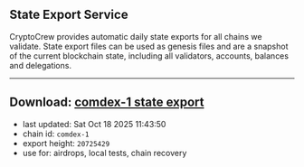 ## State Export Service
CryptoCrew provides automatic daily state exports for all chains we validate. State export files can be used as genesis files and are a snapshot of the current blockchain state, including all validators, accounts, balances and delegations.

---
**Download: [comdex-1 state export](https://dl-eu2.ccvalidators.com/SERVICE/comdex/comdex-1_export_20725429.json)**
---

- last updated: Sat Oct 18 2025 11:43:50
- chain id: `comdex-1`
- export height: `20725429`
- use for: airdrops, local tests, chain recovery
